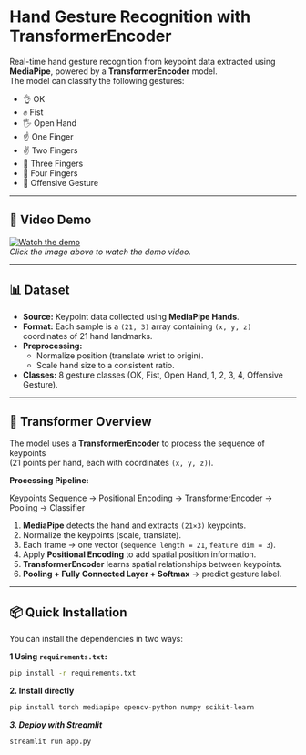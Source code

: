 # Hand Gesture Recognition with TransformerEncoder

Real-time hand gesture recognition from keypoint data extracted using **MediaPipe**, powered by a **TransformerEncoder** model.  
The model can classify the following gestures:

- 👌 OK
- ✊ Fist
- 🖐 Open Hand
- ☝ One Finger
- ✌ Two Fingers
- 🤟 Three Fingers
- 🖖 Four Fingers
- 🖕 Offensive Gesture

---

## 🎥 Video Demo
[![Watch the demo](demo_thumbnail.png)](demo_video.mp4)  
*Click the image above to watch the demo video.*

---

## 📊 Dataset
- **Source:** Keypoint data collected using **MediaPipe Hands**.
- **Format:** Each sample is a `(21, 3)` array containing `(x, y, z)` coordinates of 21 hand landmarks.
- **Preprocessing:**
  - Normalize position (translate wrist to origin).
  - Scale hand size to a consistent ratio.
- **Classes:** 8 gesture classes (OK, Fist, Open Hand, 1, 2, 3, 4, Offensive Gesture).

---

## 🧠 Transformer Overview
The model uses a **TransformerEncoder** to process the sequence of keypoints  
(21 points per hand, each with coordinates `(x, y, z)`).

**Processing Pipeline:**

Keypoints Sequence → Positional Encoding → TransformerEncoder → Pooling → Classifier

1. **MediaPipe** detects the hand and extracts `(21×3)` keypoints.
2. Normalize the keypoints (scale, translate).
3. Each frame → one vector (`sequence length = 21`, `feature dim = 3`).
4. Apply **Positional Encoding** to add spatial position information.
5. **TransformerEncoder** learns spatial relationships between keypoints.
6. **Pooling + Fully Connected Layer + Softmax** → predict gesture label.

---

## 📦 Quick Installation

You can install the dependencies in two ways:

**1 Using `requirements.txt`:**
```bash
pip install -r requirements.txt
```
**2. Install directly**
```bash
pip install torch mediapipe opencv-python numpy scikit-learn
```
***3. Deploy with Streamlit***
```bash
streamlit run app.py
```
